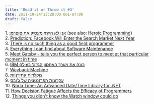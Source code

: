 ```yaml
---
title: 'Read it or Throw it #3'
date: 2011-10-24T13:28:00.001-07:00
draft: false
---
```


1. [אני לא הייתי מעסיק את סופרמן](http://blog.thescrumster.com/archives/221) (see also: [Heroic Programming](http://c2.com/cgi/wiki?HeroicProgramming))  
2. [Prediction: Facebook Will Enter the Search Market Next Year](http://techcrunch.com/2011/08/26/prediction-facebook-will-enter-the-search-market-next-year/)  
3. [There is no such thing as a good field programmer](http://avdi.org/devblog/2011/08/25/there-is-no-such-thing-as-a-good-field-programmer/)  
4. [Everything I can find about Software Maintenance](http://agile.dzone.com/news/everything-i-can-find-about)  
5. [Meet Gatsby - tells you the perfect person to meet at that particular moment in time](http://thenextweb.com/location/2011/08/26/meet-gatsby-tells-you-the-perfect-person-to-meet-at-that-particular-moment-in-time/)  
6. [IBM בונה את מערך האחסון הגדול בעולם](http://hwzone.co.il/news/135804)  
7. [Wayback Machine](http://www.archive.org/web/web.php)  
8. [מקלדות עתידניות](http://it.themarker.com/tmit/article/16661)  
9. [עקרונות הפרזנטציה של ג'ובס](http://www.newsgeek.co.il/steve-jobs-keynotes/)  
10. [Noda Time: An Advanced Date/Time Library for .NET](http://www.infoq.com/news/2011/08/Noda-Time)  
11. [How Decision Fatigue Affects the Efficacy of Programmers](http://effectivesoftwaredesign.com/2011/08/23/how-decision-fatigue-affects-the-efficacy-of-programmers/)  
12. [Things you didn't know the Watch window could do](http://www.gregcons.com/KateBlog/ThingsYouDidntKnowTheWatchWindowCouldDo.aspx)